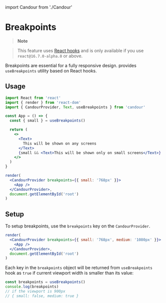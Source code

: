 import Candour from './Candour'

# Breakpoints

> **Note**

> This feature uses [React hooks](https://reactjs.org/docs/hooks-intro.html)
and is only available if you use `react@16.7.0-alpha.0` or above.

Breakpoints are essential for a fully responsive design. <Candour /> provides
`useBreakpoints` utility based on React hooks.

## Usage

```jsx sandbox
import React from 'react'
import { render } from 'react-dom'
import { CandourProvider, Text, useBreakpoints } from 'candour'

const App = () => {
  const { small } = useBreakpoints()

  return (
    <>
      <Text>
        This will be shown on any screens
      </Text>
      {small && <Text>This will be shown only on small screens</Text>}
    </>
  )
}

render(
  <CandourProvider breakpoints={{ small: '768px' }}>
    <App />
  </CandourProvider>,
  document.getElementById('root')
)
```

## Setup

To setup breakpoints, use the `breakpoints` key on the `CandourProvider`.
```jsx
render(
  <CandourProvider breakpoints={{ small: '768px', medium: '1080px' }}>
    <App />
  </CandourProvider>,
  document.getElementById('root')
)
```

Each key in the `breakpoints` object will be returned from `useBreakpoints`
hook as `true` if current viewport width is smaller than its value:

```js
const breakpoints = useBreakpoints()
console.log(breakpoints)
// if the viewport is 900px
// { small: false, medium: true }
```
